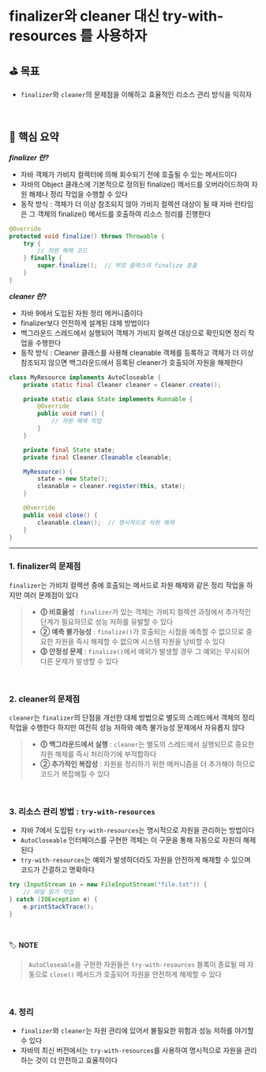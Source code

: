 # finalizer와 cleaner 대신 try-with-resources 를 사용하자


## ⛳️ 목표

- `finalizer`와 `cleaner`의 문제점을 이해하고 효율적인 리소스 관리 방식을 익히자

<br>

## 📄 핵심 요약

***finalizer 란?***

- 자바 객체가 가비지 컬렉터에 의해 회수되기 전에 호출될 수 있는 메서드이다
- 자바의 Object 클래스에 기본적으로 정의된 finalize() 메서드를 오버라이드하여 자원 해제나 정리 작업을 수행할 수 있다
- 동작 방식 : 객체가 더 이상 참조되지 않아 가비지 컬렉션 대상이 될 때 자바 런타임은 그 객체의 finalize() 메서드를 호출하여 리소스 정리를 진행한다

```java
@Override
protected void finalize() throws Throwable {
    try {
        // 자원 해제 코드
    } finally {
        super.finalize();  // 부모 클래스의 finalize 호출
    }
}
```

***cleaner 란?***

- 자바 9에서 도입된 자원 정리 메커니즘이다
- finalizer보다 안전하게 설계된 대체 방법이다
- 백그라운드 스레드에서 실행되어 객체가 가비지 컬렉션 대상으로 확인되면 정리 작업을 수행한다
- 동작 방식 : Cleaner 클래스를 사용해 cleanable 객체를 등록하고 객체가 더 이상 참조되지 않으면 백그라운드에서 등록된 cleaner가 호출되어 자원을 해제한다

```java
class MyResource implements AutoCloseable {
    private static final Cleaner cleaner = Cleaner.create();

    private static class State implements Runnable {
        @Override
        public void run() {
            // 자원 해제 작업
        }
    }

    private final State state;
    private final Cleaner.Cleanable cleanable;

    MyResource() {
        state = new State();
        cleanable = cleaner.register(this, state);
    }

    @Override
    public void close() {
        cleanable.clean();  // 명시적으로 자원 해제
    }
}
```

***

### 1. finalizer의 문제점

`finalizer`는 가비지 컬렉션 중에 호출되는 메서드로 자원 해제와 같은 정리 작업을 하지만 여러 문제점이 있다

> - **⓵ 비효율성** : `finalizer`가 있는 객체는 가비지 컬렉션 과정에서 추가적인 단계가 필요하므로 성능 저하를 유발할 수 있다
> - **② 예측 불가능성** : `finalize()`가 호출되는 시점을 예측할 수 없으므로 중요한 자원을 즉시 해제할 수 없으며 시스템 자원을 낭비할 수 있다
> - **⓷ 안정성 문제** : `finalize()`에서 예외가 발생할 경우 그 예외는 무시되어 다른 문제가 발생할 수 있다

<br>

### 2. cleaner의 문제점

`cleaner`는 `finalizer`의 단점을 개선한 대체 방법으로 별도의 스레드에서 객체의 정리 작업을 수행한다
하지만 여전히 성능 저하와 예측 불가능성 문제에서 자유롭지 않다

> - **⓵ 백그라운드에서 실행** : `cleaner`는 별도의 스레드에서 실행되므로 중요한 자원 해제를 즉시 처리하기에 부적합하다
> - **② 추가적인 복잡성** : 자원을 정리하기 위한 메커니즘을 더 추가해야 하므로 코드가 복잡해질 수 있다

<br>

### 3. 리소스 관리 방법 : `try-with-resources`

- 자바 7에서 도입된 `try-with-resources`는 명시적으로 자원을 관리하는 방법이다
- `AutoCloseable` 인터페이스를 구현한 객체는 이 구문을 통해 자동으로 자원이 해제된다
- `try-with-resources`는 예외가 발생하더라도 자원을 안전하게 해제할 수 있으며 코드가 간결하고 명확하다

```java
try (InputStream in = new FileInputStream("file.txt")) {
    // 파일 읽기 작업
} catch (IOException e) {
    e.printStackTrace();
}
```

<br>

🏷️ **NOTE**

> `AutoCloseable`을 구현한 자원들은 `try-with-resources` 블록이 종료될 때 자동으로 `close()` 메서드가 호출되어 자원을 안전하게 해제할 수 있다

<br>

### 4. 정리

- `finalizer`와 `cleaner`는 자원 관리에 있어서 불필요한 위험과 성능 저하를 야기할 수 있다
- 자바의 최신 버전에서는 `try-with-resources`를 사용하여 명시적으로 자원을 관리하는 것이 더 안전하고 효율적이다